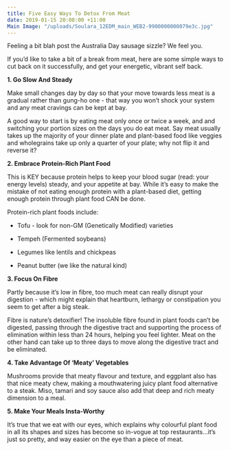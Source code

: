 ```yaml
---
title: Five Easy Ways To Detox From Meat
date: 2019-01-15 20:08:00 +11:00
Main Image: "/uploads/Soulara_12EDM_main_WEB2-9900000000079e3c.jpg"
---
```


Feeling a bit blah post the Australia Day sausage sizzle? We feel you.

If you’d like to take a bit of a break from meat, here are some simple ways to cut back on it successfully, and get your energetic, vibrant self back.

**1. Go Slow And Steady**

Make small changes day by day so that your move towards less meat is a gradual rather than gung-ho one - that way you won’t shock your system and any meat cravings can be kept at bay.

A good way to start is by eating meat only once or twice a week, and and switching your portion sizes on the days you do eat meat. Say meat usually takes up the majority of your dinner plate and plant-based food like veggies and wholegrains take up only a quarter of your plate; why not flip it and reverse it?

**2. Embrace Protein-Rich Plant Food**

This is KEY because protein helps to keep your blood sugar (read: your energy levels) steady, and your appetite at bay. While it’s easy to make the mistake of not eating enough protein with a plant-based diet, getting enough protein through plant food CAN be done.

Protein-rich plant foods include:

* Tofu - look for non-GM (Genetically Modified) varieties

* Tempeh (Fermented soybeans)

* Legumes like lentils and chickpeas

* Peanut butter (we like the natural kind)

**3. Focus On Fibre**

Partly because it’s low in fibre, too much meat can really disrupt your digestion - which might explain that heartburn, lethargy or constipation you seem to get after a big steak.

Fibre is nature’s detoxifier! The insoluble fibre found in plant foods can’t be digested, passing through the digestive tract and supporting the process of elimination within less than 24 hours, helping you feel lighter. Meat on the other hand can take up to three days to move along the digestive tract and be eliminated.

**4. Take Advantage Of ‘Meaty’ Vegetables**

Mushrooms provide that meaty flavour and texture, and eggplant also has that nice meaty chew, making a mouthwatering juicy plant food alternative to a steak. Miso, tamari and soy sauce also add that deep and rich meaty dimension to a meal.

**5. Make Your Meals Insta-Worthy**

It’s true that we eat with our eyes, which explains why colourful plant food in all its shapes and sizes has become so in-vogue at top restaurants...it’s just so pretty, and way easier on the eye than a piece of meat.